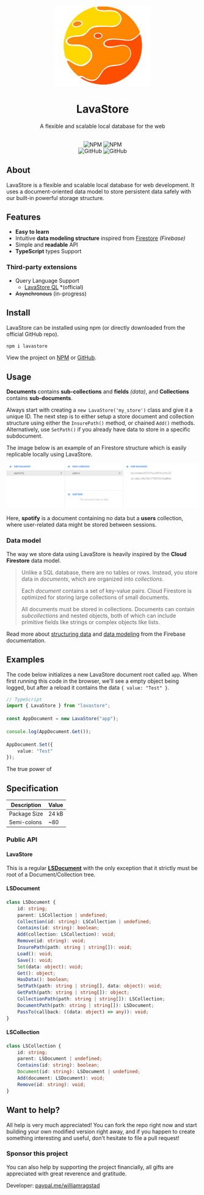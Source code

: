 <div align="center">
    <img src="assets/logo.png" width="250px"/>
    <h1>LavaStore</h1>
    <p>A flexible and scalable local database for the web</p><br>
    <img alt="NPM" src="https://img.shields.io/npm/v/lavastore?style=flat-square&color=f90">
    <img alt="NPM" src="https://img.shields.io/npm/dw/lavastore?style=flat-square&color=f90">
    <br/>
    <img alt="GitHub" src="https://img.shields.io/github/last-commit/WilliamRagstad/lavastore?style=flat-square&color=f70">
    <img alt="GitHub" src="https://img.shields.io/github/contributors/WilliamRagstad/lavastore?style=flat-square&color=f60">
</div>




## About

LavaStore is a flexible and scalable local database for web development. It uses a document-oriented data model to store persistent data safely with our built-in powerful storage structure.



## Features

- **Easy to learn**
- Intuitive **data modeling structure** inspired from [Firestore](https://firebase.google.com/docs/firestore/data-model) *(Firebase)*
- Simple and **readable** API
- **TypeScript** types Support

### Third-party extensions

- Query Language Support
  - [LavaStore QL](https://github.com/WilliamRagstad/LavaStore-QL) *(official)
- ~~Asynchronous~~ (in-progress)




## Install

LavaStore can be installed using npm (or directly downloaded from the official GitHub repo).

```bash
npm i lavastore
```
View the project on [NPM](https://www.npmjs.com/package/lavastore) or [GitHub](https://github.com/WilliamRagstad/LavaStore).



## Usage

**Documents** contains **sub-collections** and **fields** *(data)*, and **Collections** contains **sub-documents**.

Always start with creating a `new LavaStore('my_store')` class and give it a unique ID. The next step is to either setup a store document and collection structure using either the `InsurePath()` method, or chained `Add()` methods. Alternatively, use `SetPath()` if you already have data to store in a specific subdocument.

The image below is an example of an Firestore structure which is easily replicable locally using LavaStore.

![Structure](readme/structure.png)

Here, **spotify** is a document containing no data but a **users** collection, where user-related data might be stored between sessions.

### Data model

The way we store data using LavaStore is heavily inspired by the **Cloud Firestore** data model.

> Unlike a SQL database, there are no tables or rows. Instead, you store data in *documents*, which are organized into *collections*.
>
> Each *document* contains a set of key-value pairs. Cloud Firestore is optimized for storing large collections of small documents.
>
> All documents must be stored in collections. Documents can contain *subcollections* and nested objects, both of which can include primitive fields like strings or complex objects like lists.

Read more about [structuring data](https://firebase.google.com/docs/firestore/manage-data/structure-data) and [data modeling](https://firebase.google.com/docs/firestore/data-model) from the Firebase documentation.




## Examples
The code below initializes a new LavaStore document root called `app`. When first running this code in the browser, we'll see a empty object being logged, but after a reload it contains the data `{ value: "Test" }`.

```typescript
// TypeScript
import { LavaStore } from "lavastore";

const AppDocument = new LavaStore("app");

console.log(AppDocument.Get());

AppDocument.Set({
    value: "Test"
});
```

The true power of  

## Specification

| Description  | Value |
| ------------ | ----- |
| Package Size | 24 kB |
| Semi-colons  | ~80   |

### Public API

#### LavaStore

This is a regular [**LSDocument**](#LSDocument) with the only exception that it strictly must be root of a Document/Collection tree.

#### LSDocument

```typescript
class LSDocument {
    id: string;
    parent: LSCollection | undefined;
    Collection(id: string): LSCollection | undefined;
    Contains(id: string): boolean;
    Add(collection: LSCollection): void;
    Remove(id: string): void;
    InsurePath(path: string | string[]): void;
    Load(): void;
    Save(): void;
    Set(data: object): void;
    Get(): object;
    HasData(): boolean;
    SetPath(path: string | string[], data: object): void;
    GetPath(path: string | string[]): object;
    CollectionPath(path: string | string[]): LSCollection;
    DocumentPath(path: string | string[]): LSDocument;
    PassTo(callback: ((data: object) => any)): void;
}
```

#### LSCollection

```typescript
class LSCollection {
    id: string;
    parent: LSDocument | undefined;
    Contains(id: string): boolean;
    Document(id: string): LSDocument | undefined;
    Add(document: LSDocument): void;
    Remove(id: string): void;
}
```



## Want to help?

All help is very much appreciated! You can fork the repo right now and start building your own modified version right away, and if you happen to create something interesting and useful, don't hesitate to file a pull request!

### Sponsor this project

You can also help by supporting the project financially, all gifts are appreciated with great reverence and gratitude.

Developer: [paypal.me/williamragstad](http://paypal.me/williamragstad)
